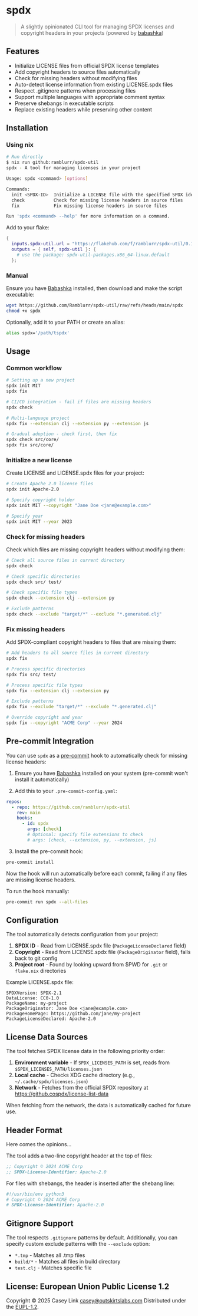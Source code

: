 # spdx

> A slightly opinionated CLI tool for managing SPDX licenses and copyright
> headers in your projects (powered by [babashka][bb])

[bb]: https://babashka.org/

## Features

- Initialize LICENSE files from official SPDX license templates
- Add copyright headers to source files automatically
- Check for missing headers without modifying files
- Auto-detect license information from existing LICENSE.spdx files
- Respect .gitignore patterns when processing files
- Support multiple languages with appropriate comment syntax
- Preserve shebangs in executable scripts
- Replace existing headers while preserving other content

## Installation

### Using nix

``` bash
# Run directly
$ nix run github:ramblurr/spdx-util
spdx - A tool for managing licenses in your project

Usage: spdx <command> [options]

Commands:
  init <SPDX-ID>  Initialize a LICENSE file with the specified SPDX identifier
  check           Check for missing license headers in source files
  fix             Fix missing license headers in source files

Run 'spdx <command> --help' for more information on a command.
```

Add to your flake:

``` nix
{
  inputs.spdx-util.url = "https://flakehub.com/f/ramblurr/spdx-util/0.1.4";
  outputs = { self, spdx-util }: {
    # use the package: spdx-util-packages.x86_64-linux.default
  };
```

### Manual

Ensure you have [Babashka][bb] installed, then download and make the script executable:

```bash
wget https://github.com/Ramblurr/spdx-util/raw/refs/heads/main/spdx
chmod +x spdx
```

Optionally, add it to your PATH or create an alias:

```bash
alias spdx='/path/tspdx'
```

## Usage

### Common workflow

```bash
# Setting up a new project
spdx init MIT
spdx fix

# CI/CD integration - fail if files are missing headers
spdx check

# Multi-language project
spdx fix --extension clj --extension py --extension js

# Gradual adoption - check first, then fix
spdx check src/core/
spdx fix src/core/
```

### Initialize a new license

Create LICENSE and LICENSE.spdx files for your project:

```bash
# Create Apache 2.0 license files
spdx init Apache-2.0

# Specify copyright holder
spdx init MIT --copyright "Jane Doe <jane@example.com>"

# Specify year
spdx init MIT --year 2023
```

### Check for missing headers

Check which files are missing copyright headers without modifying them:

```bash
# Check all source files in current directory
spdx check

# Check specific directories
spdx check src/ test/

# Check specific file types
spdx check --extension clj --extension py

# Exclude patterns
spdx check --exclude "target/*" --exclude "*.generated.clj"
```

### Fix missing headers

Add SPDX-compliant copyright headers to files that are missing them:

```bash
# Add headers to all source files in current directory
spdx fix

# Process specific directories
spdx fix src/ test/

# Process specific file types
spdx fix --extension clj --extension py

# Exclude patterns
spdx fix --exclude "target/*" --exclude "*.generated.clj"

# Override copyright and year
spdx fix --copyright "ACME Corp" --year 2024
```

## Pre-commit Integration

You can use `spdx` as a [pre-commit](https://pre-commit.com/) hook to automatically check for missing license headers:

1. Ensure you have [Babashka][bb] installed on your system (pre-commit won't install it automatically)

2. Add this to your `.pre-commit-config.yaml`:

```yaml
repos:
  - repo: https://github.com/ramblurr/spdx-util
    rev: main
    hooks:
      - id: spdx
        args: [check]
        # Optional: specify file extensions to check
        # args: [check, --extension, py, --extension, js]
```

3. Install the pre-commit hook:

```bash
pre-commit install
```

Now the hook will run automatically before each commit, failing if any files are missing license headers.

To run the hook manually:

```bash
pre-commit run spdx --all-files
```

## Configuration

The tool automatically detects configuration from your project:

1. **SPDX ID** - Read from LICENSE.spdx file (`PackageLicenseDeclared` field)
2. **Copyright** - Read from LICENSE.spdx file (`PackageOriginator` field), falls back to git config
3. **Project root** - Found by looking upward from $PWD for `.git` or `flake.nix` directories

Example LICENSE.spdx file:

```
SPDXVersion: SPDX-2.1
DataLicense: CC0-1.0
PackageName: my-project
PackageOriginator: Jane Doe <jane@example.com>
PackageHomePage: https://github.com/jane/my-project
PackageLicenseDeclared: Apache-2.0
```

## License Data Sources

The tool fetches SPDX license data in the following priority order:

1. **Environment variable** - If `SPDX_LICENSES_PATH` is set, reads from
   `$SPDX_LICENSES_PATH/licenses.json`
2. **Local cache** - Checks XDG cache directory (e.g., `~/.cache/spdx/licenses.json`)
3. **Network** - Fetches from the official SPDX repository at https://github.cospdx/license-list-data

When fetching from the network, the data is automatically cached for future use.

## Header Format

Here comes the opinions...

The tool adds a two-line copyright header at the top of files:

```clojure
;; Copyright © 2024 ACME Corp
;; SPDX-License-Identifier: Apache-2.0
```

For files with shebangs, the header is inserted after the shebang line:

```bash
#!/usr/bin/env python3
# Copyright © 2024 ACME Corp
# SPDX-License-Identifier: Apache-2.0
```

## Gitignore Support

The tool respects `.gitignore` patterns by default. Additionally, you can
specify custom exclude patterns with the `--exclude` option:

- `*.tmp` - Matches all .tmp files
- `build/*` - Matches all files in build directory
- `test.clj` - Matches specific file

## License: European Union Public License 1.2

Copyright © 2025 Casey Link <casey@outskirtslabs.com> Distributed under the
[EUPL-1.2](https:spdx.org/licenses/EUPL-1.2.html).
